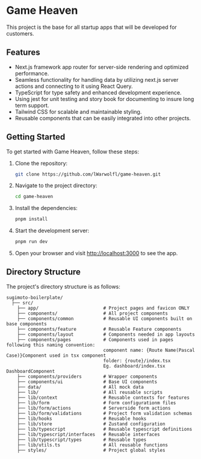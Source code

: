 # Game Heaven

This project is the base for all startup apps that will be developed for customers.

## Features

- Next.js framework app router for server-side rendering and optimized performance.
- Seamless functionality for handling data by utilizing next.js server actions and connecting to it using React Query.
- TypeScript for type safety and enhanced development experience.
- Using jest for unit testing and story book for documenting to insure long term support.
- Tailwind CSS for scalable and maintainable styling.
- Reusable components that can be easily integrated into other projects.

## Getting Started

To get started with Game Heaven, follow these steps:

1. Clone the repository:

   ```bash
   git clone https://github.com/lWarwolfl/game-heaven.git
   ```

2. Navigate to the project directory:

   ```bash
   cd game-heaven
   ```

3. Install the dependencies:

   ```bash
   pnpm install
   ```

4. Start the development server:

   ```bash
   pnpm run dev
   ```

5. Open your browser and visit [http://localhost:3000](http://localhost:3000) to see the app.

## Directory Structure

The project's directory structure is as follows:

```
sugimoto-boilerplate/
  ├── src/
    ├── app/                        # Project pages and favicon ONLY
    ├── components/                 # All project components
    ├── components/common           # Reusable UI components built on base components
    ├── components/feature          # Reusable Feature components
    ├── components/layout           # Components needed in app layouts
    ├── components/pages            # Components used in pages following this naming convention:
                                    component name: {Route Name(Pascal Case)}Component used in tsx component
                                    folder: {route}/index.tsx
                                    Eg. dashboard/index.tsx DashboardComponent
    ├── components/providers        # Wrapper components
    ├── components/ui               # Base UI components
    ├── data/                       # All mock data
    ├── lib/                        # All reusable scripts
    ├── lib/context                 # Reusable contexts for features
    ├── lib/form                    # Form configurationm files
    ├── lib/form/actions            # Serverside form actions
    ├── lib/form/validations        # Project form validation schemas
    ├── lib/hooks                   # Reusable hooks
    ├── lib/store                   # Zustand configuration
    ├── lib/typescript              # Reusable typescript definitions
    ├── lib/typescript/interfaces   # Reusable interfaces
    ├── lib/typescript/types        # Reusable types
    ├── lib/utils.ts                # All reusable functions
    ├── styles/                     # Project global styles
```
